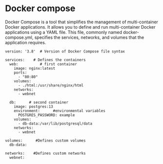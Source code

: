 # Docker compose
Docker Compose is a tool that simplifies the management of multi-container Docker applications. It allows you to define and run multi-container Docker applications using a YAML file. This file, commonly named docker-compose.yml, specifies the services, networks, and volumes that the application requires.

```
version: '3.8'  # Version of Docker Compose file syntax

services:    # Defines the containers 
  web:          # first container
    image: nginx:latest
    ports:
      - "80:80"
    volumes:    
      - ./html:/usr/share/nginx/html
    networks:      
      - webnet

  db:      # second container
    image: postgres:13
    environment:      #environmental variables
      POSTGRES_PASSWORD: example
    volumes:
      - db-data:/var/lib/postgresql/data
    networks:
      - webnet

volumes:      #Defines custom volumes
  db-data:

networks:    #Defines custom networks
  webnet:




```
